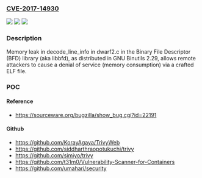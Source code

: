 ### [CVE-2017-14930](https://cve.mitre.org/cgi-bin/cvename.cgi?name=CVE-2017-14930)
![](https://img.shields.io/static/v1?label=Product&message=n%2Fa&color=blue)
![](https://img.shields.io/static/v1?label=Version&message=n%2Fa&color=blue)
![](https://img.shields.io/static/v1?label=Vulnerability&message=n%2Fa&color=brighgreen)

### Description

Memory leak in decode_line_info in dwarf2.c in the Binary File Descriptor (BFD) library (aka libbfd), as distributed in GNU Binutils 2.29, allows remote attackers to cause a denial of service (memory consumption) via a crafted ELF file.

### POC

#### Reference
- https://sourceware.org/bugzilla/show_bug.cgi?id=22191

#### Github
- https://github.com/KorayAgaya/TrivyWeb
- https://github.com/siddharthraopotukuchi/trivy
- https://github.com/simiyo/trivy
- https://github.com/t31m0/Vulnerability-Scanner-for-Containers
- https://github.com/umahari/security

